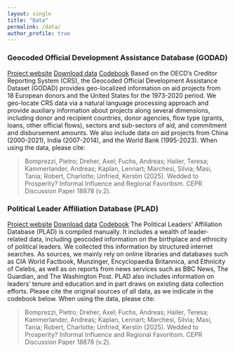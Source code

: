 ```yaml
---
layout: single
title: "Data"
permalink: /data/
author_profile: true
---
```


### Geocoded Official Development Assistance Database (GODAD)
[Project website](https://godad.me/)
[Download data](https://zenodo.org/records/16310140?preview=1&token=eyJhbGciOiJIUzUxMiJ9.eyJpZCI6ImJkOTMzNjkzLTU0MjItNDM3MS05OGU0LTE5MzdhNjhiMGNjMiIsImRhdGEiOnt9LCJyYW5kb20iOiJiZWQ5ZjY5OGIyNDUzYzk2MTljMGIwMTNlNDQzOGM1NSJ9.1DQcHjDQMyiqi2cELBxm67rXJQ77AfqFPXw-daDHf0sxg9hEdLhfhE2imv-yCsSaNQz29Qcbo1PRLGLoNwIcWw)
[Codebook](https://godad.uni-goettingen.de/uploads/GODAD_codebook.pdf)
Based on the OECD’s Creditor Reporting System (CRS), the Geocoded Official Development Assistance Dataset (GODAD) provides geo-localized information on aid projects from 18 European donors and the United States for the 1973-2020 period. We geo-locate CRS data via a natural language processing approach and provide auxiliary information about projects along several dimensions, including donor and recipient countries, donor agencies, flow type (grants, loans, other official flows), sectors and sub-sectors of aid, and commitment and disbursement amounts. We also include data on aid projects from China (2000-2021), India (2007-2014), and the World Bank (1995-2023).
When using the data, please cite: 
> Bomprezzi, Pietro; Dreher, Axel; Fuchs, Andreas; Hailer, Teresa; Kammerlander, Andreas; Kaplan, Lennart; Marchesi, Silvia; Masi, Tania; Robert, Charlotte; Unfried, Kerstin (2025). Wedded to Prosperity? Informal Influence and Regional Favoritism. CEPR Discussion Paper 18878 (v.2).

### Political Leader Affiliation Database (PLAD)
[Project website](https://plad.me/)
[Download data](https://dataverse.harvard.edu/citation?persistentId=doi:10.7910/DVN/YUS575)
[Codebook](https://dataverse.harvard.edu/dataset.xhtml?persistentId=doi:10.7910/DVN/YUS575)
The Political Leaders’ Affiliation Database (PLAD) is compiled manually. It includes a wealth of leader-related data, including geocoded information on the birthplace and ethnicity of political leaders. We collected this information by structured internet searches. As sources, we mainly rely on online libraries and databases such as CIA World Factbook, Munzinger, Encyclopaedia Britannica, and Ethnicity of Celebs, as well as on reports from news services such as BBC News, The Guardian, and The Washington Post. PLAD also includes information on leaders’ tenure and education and in part draws on existing data collection efforts. Please cite the original sources of all data, as we indicate in the codebook below.
When using the data, please cite: 
> Bomprezzi, Pietro; Dreher, Axel; Fuchs, Andreas; Hailer, Teresa; Kammerlander, Andreas; Kaplan, Lennart; Marchesi, Silvia; Masi, Tania; Robert, Charlotte; Unfried, Kerstin (2025). Wedded to Prosperity? Informal Influence and Regional Favoritism. CEPR Discussion Paper 18878 (v.2).



